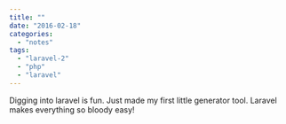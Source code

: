 ```yaml
---
title: ""
date: "2016-02-18"
categories: 
  - "notes"
tags: 
  - "laravel-2"
  - "php"
  - "laravel"
---
```


Digging into laravel is fun. Just made my first little generator tool. Laravel makes everything so bloody easy!
